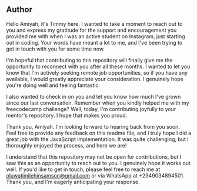 ## Author

Hello Amiyah, it's Timmy here. I wanted to take a moment to reach out to you and express my gratitude for the support and encouragement you provided me with when I was an active student on Instagram, just starting out in coding. Your words have meant a lot to me, and I've been trying to get in touch with you for some time now.

I'm hopeful that contributing to this repository will finally give me the opportunity to reconnect with you after all these months. I wanted to let you know that I'm actively seeking remote job opportunities, so if you have any available, I would greatly appreciate your consideration. I genuinely hope you're doing well and feeling fantastic.

I also wanted to check in on you and let you know how much I've grown since our last conversation. Remember when you kindly helped me with my freecodecamp challenge? Well, today, I'm contributing joyfully to your mentor's repository. I hope that makes you proud.

Thank you, Amiyah. I'm looking forward to hearing back from you soon. Feel free to provide any feedback on this readme file, and I truly hope I did a great job with the JavaScript implementation. It was quite challenging, but I thoroughly enjoyed the process, and here we are!

I understand that this repository may not be open for contributions, but I saw this as an opportunity to reach out to you. I genuinely hope it works out well. If you'd like to get in touch, please feel free to reach me at oluwatimilehinsamson@gmail.com or via WhatsApp at +2349034894501. Thank you, and I'm eagerly anticipating your response.
